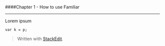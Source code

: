 ####Chapter 1 - How to use Familiar

------

Lorem ipsum

```
var k = p;
```

> Written with [StackEdit](https://stackedit.io/).
